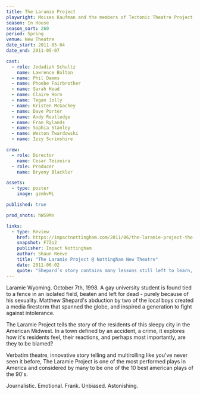 ```yaml
---
title: The Laramie Project
playwright: Moises Kaufman and the members of Tectonic Theatre Project
season: In House
season_sort: 260
period: Spring
venue: New Theatre
date_start: 2011-05-04
date_end: 2011-05-07

cast:
  - role: Jedadiah Schultz
    name: Lawrence Bolton
  - name: Phil Damms
  - name: Phoebe Fairbrother
  - name: Sarah Head
  - name: Claire Horn
  - name: Tegan Jolly
  - name: Kristen McGachey
  - name: Dave Porter
  - name: Andy Routledge
  - name: Fran Rylands
  - name: Sophia Stanley
  - name: Weston Twardowski
  - name: Izzy Scrimshire

crew:
  - role: Director
    name: Cesar Teixeira
  - role: Producer
    name: Bryony Blackler

assets:
  - type: poster
    image: gzmbvML

published: true

prod_shots: hWS9Mn

links:
  - type: Review
    href: https://impactnottingham.com/2011/06/the-laramie-project-the-new-theatre/
    snapshot: F7Zo2
    publisher: Impact Nottingham
    author: Shaun Reeve
    title: "The Laramie Project @ Nottingham New Theatre"
    date: 2011-06-02
    quote: "Shepard’s story contains many lessons still left to learn, making each retelling important. The show captured this essence, which made my night at new theatre thought provoking yet still entertaining: a commendable performance."
---
```


Laramie Wyoming. October 7th, 1998. A gay university student is found tied to a fence in an isolated field, beaten and left for dead - purely because of his sexuality. Matthew Shepard's abduction by two of the local boys created a media firestorm that spanned the globe, and inspired a generation to fight against intolerance.

The Laramie Project tells the story of the residents of this sleepy city in the American Midwest. In a town defined by an accident, a crime, it explores how it's residents feel, their reactions, and perhaps most importantly, are they to be blamed?

Verbatim theatre, innovative story telling and multirolling like you've never seen it before, The Laramie Project is one of the most performed plays in America and considered by many to be one of the 10 best american plays of the 90's.

Journalistic. Emotional. Frank. Unbiased. Astonishing.

